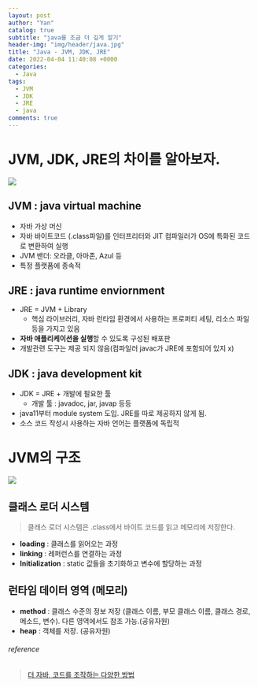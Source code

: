 ```yaml
---
layout: post
author: "Yan"
catalog: true
subtitle: "java를 조금 더 깊게 알기"
header-img: "img/header/java.jpg"
title: "Java - JVM, JDK, JRE"
date: 2022-04-04 11:40:08 +0000
categories:
  - Java
tags:
  - JVM
  - JDK
  - JRE
  - java
comments: true
---
```


# JVM, JDK, JRE의 차이를 알아보자. 
![](https://cdn.programiz.com/sites/tutorial2program/files/jdk-jre-jvm.jpg)

## JVM : java virtual machine
- 자바 가상 머신
- 자바 바이트코드 (.class파일)를 인터프리터와 JIT 컴파일러가 OS에 특화된 코드로 변환하여 실행
- JVM 밴더: 오라클, 아마존, Azul 등
- 특정 플랫폼에 종속적

## JRE : java runtime enviornment
- JRE = JVM + Library
  - 핵심 라이브러리, 자바 런타임 환경에서 사용하는 프로퍼티 세팅, 리소스 파일 등을 가지고 있음
- **자바 애플리케이션을 실행**할 수 있도록 구성된 배포판
- 개발관련 도구는 제공 되지 않음(컴파일러 javac가 JRE에 포함되어 있지 x)

## JDK : java development kit
- JDK = JRE + 개발에 필요한 툴
  - 개발 툴 : javadoc, jar, javap 등등
- java11부터 module system 도입. JRE를 따로 제공하지 않게 됨.
- 소스 코드 작성시 사용하는 자바 언어는 플랫폼에 독립적

# JVM의 구조
![](https://www.freecodecamp.org/news/content/images/2021/01/image-39.png)

## 클래스 로더 시스템
> 클래스 로더 시스템은 .class에서 바이트 코드를 읽고 메모리에 저장한다.
- **loading** : 클래스를 읽어오는 과정
- **linking** : 레퍼런스를 연결하는 과정
- **Initialization** : static 값들을 초기화하고 변수에 할당하는 과정

## 런타임 데이터 영역 (메모리)
- **method** : 클래스 수준의 정보 저장 (클래스 이름, 부모 클래스 이름, 클래스 경로, 메소드, 변수). 다른 영역에서도 참조 가능.(공유자원)
- **heap** : 객체를 저장. (공유자원)


###### reference

> [더 자바, 코드를 조작하는 다양한 방법](https://www.inflearn.com/course/the-java-code-manipulation)